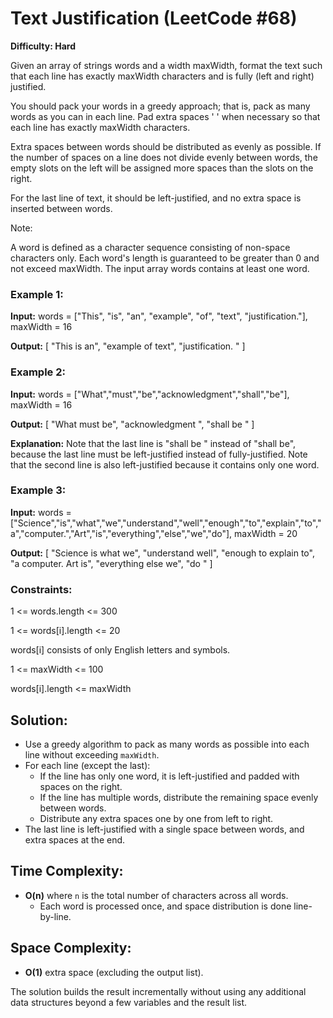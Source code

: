 # Text Justification (LeetCode #68)

**Difficulty: Hard**


Given an array of strings words and a width maxWidth, format the text such that each line has exactly maxWidth characters and is fully (left and right) justified.

You should pack your words in a greedy approach; that is, pack as many words as you can in each line. Pad extra spaces ' ' when necessary so that each line has exactly maxWidth characters.

Extra spaces between words should be distributed as evenly as possible. If the number of spaces on a line does not divide evenly between words, the empty slots on the left will be assigned more spaces than the slots on the right.

For the last line of text, it should be left-justified, and no extra space is inserted between words.

Note:

A word is defined as a character sequence consisting of non-space characters only.
Each word's length is guaranteed to be greater than 0 and not exceed maxWidth.
The input array words contains at least one word.
 

### Example 1:

**Input:** words = ["This", "is", "an", "example", "of", "text", "justification."], maxWidth = 16

**Output:**
[
   "This    is    an",
   "example  of text",
   "justification.  "
]
### Example 2:

**Input:** words = ["What","must","be","acknowledgment","shall","be"], maxWidth = 16

**Output:**
[
  "What   must   be",
  "acknowledgment  ",
  "shall be        "
]

**Explanation:** Note that the last line is "shall be    " instead of "shall     be", because the last line must be left-justified instead of fully-justified.
Note that the second line is also left-justified because it contains only one word.
### Example 3:

**Input:** words = ["Science","is","what","we","understand","well","enough","to","explain","to","a","computer.","Art","is","everything","else","we","do"], maxWidth = 20

**Output:**
[
  "Science  is  what we",
  "understand      well",
  "enough to explain to",
  "a  computer.  Art is",
  "everything  else  we",
  "do                  "
]
 

### Constraints:

1 <= words.length <= 300

1 <= words[i].length <= 20

words[i] consists of only English letters and symbols.

1 <= maxWidth <= 100

words[i].length <= maxWidth

## Solution:
- Use a greedy algorithm to pack as many words as possible into each line without exceeding `maxWidth`.
- For each line (except the last):
  - If the line has only one word, it is left-justified and padded with spaces on the right.
  - If the line has multiple words, distribute the remaining space evenly between words.
  - Distribute any extra spaces one by one from left to right.
- The last line is left-justified with a single space between words, and extra spaces at the end.
## Time Complexity:
- **O(n)** where `n` is the total number of characters across all words.
  - Each word is processed once, and space distribution is done line-by-line.
## Space Complexity:
- **O(1)** extra space (excluding the output list).

The solution builds the result incrementally without using any additional data structures beyond a few variables and the result list.

